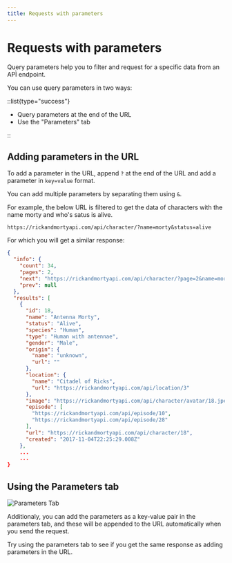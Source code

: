 ```yaml
---
title: Requests with parameters
---
```


# Requests with parameters

Query parameters help you to filter and request for a specific data from an APÌ endpoint.

You can use query parameters in two ways:

::list{type="success"}

- Query parameters at the end of the URL
- Use the "Parameters" tab

::

## Adding parameters in the URL

To add a parameter in the URL, append `?` at the end of the URL and add a parameter in `key=value` format.

You can add multiple parameters by separating them using `&`.

For example, the below URL is filtered to get the data of characters with the name morty and who's satus is alive.

```text
https://rickandmortyapi.com/api/character/?name=morty&status=alive
```

For which you will get a similar response:

```json
{
  "info": {
    "count": 34,
    "pages": 2,
    "next": "https://rickandmortyapi.com/api/character/?page=2&name=morty&status=alive",
    "prev": null
  },
  "results": [
    {
      "id": 18,
      "name": "Antenna Morty",
      "status": "Alive",
      "species": "Human",
      "type": "Human with antennae",
      "gender": "Male",
      "origin": {
        "name": "unknown",
        "url": ""
      },
      "location": {
        "name": "Citadel of Ricks",
        "url": "https://rickandmortyapi.com/api/location/3"
      },
      "image": "https://rickandmortyapi.com/api/character/avatar/18.jpeg",
      "episode": [
        "https://rickandmortyapi.com/api/episode/10",
        "https://rickandmortyapi.com/api/episode/28"
      ],
      "url": "https://rickandmortyapi.com/api/character/18",
      "created": "2017-11-04T22:25:29.008Z"
    },
    ...
    ...
}
```

## Using the Parameters tab

![Parameters Tab](/getting-started/rest/query-params.png)

Additionaly, you can add the parameters as a key-value pair in the parameters tab, and these will be appended to the URL automatically when you send the request.

Try using the parameters tab to see if you get the same response as adding parameters in the URL.
